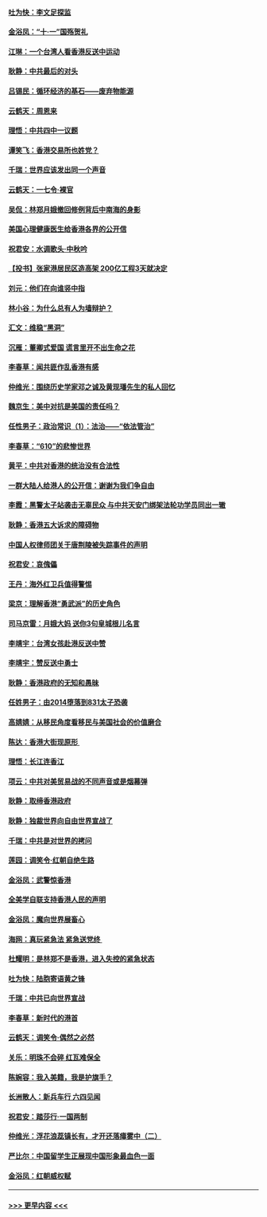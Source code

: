 #### [吐为快：李文足探监](../pages/nsc993/n11509622.md?t=09092222) 
#### [金浴凤：“十‧一”国殇贺礼](../pages/nsc993/n11509593.md?t=09092222) 
#### [江琳：一个台湾人看香港反送中运动](../pages/nsc993/n11509211.md?t=09092222) 
#### [耿静：中共最后的对头](../pages/nsc993/n11508308.md?t=09092222) 
#### [吕锡民：循环经济的基石——废弃物能源](../pages/nsc993/n11508212.md?t=09092222) 
#### [云鹤天：周恩来](../pages/nsc993/n11508055.md?t=09092222) 
#### [理悟：中共四中一议题](../pages/nsc993/n11507782.md?t=09092222) 
#### [谭笑飞：香港交易所也姓党？](../pages/nsc993/n11507753.md?t=09092222) 
#### [千瑞：世界应该发出同一个声音](../pages/nsc993/n11507290.md?t=09092222) 
#### [云鹤天：一七令‧裸官](../pages/nsc993/n11507177.md?t=09092222) 
#### [吴侃：林郑月娥撤回修例背后中南海的身影](../pages/nsc993/n11506876.md?t=09092222) 
#### [美国心理健康医生给香港各界的公开信](../pages/nsc993/n11506809.md?t=09092222) 
#### [祝君安：水调歌头‧中秋吟](../pages/nsc993/n11506758.md?t=09092222) 
#### [【投书】张家港居民区造高架 200亿工程3天就决定](../pages/nsc993/n11506682.md?t=09092222) 
#### [刘元：他们在向谁竖中指](../pages/nsc993/n11505384.md?t=09092222) 
#### [林小谷：为什么总有人为墙辩护？](../pages/nsc993/n11505226.md?t=09092222) 
#### [汇文：维稳“黑洞”](../pages/nsc993/n11504347.md?t=09092222) 
#### [沉雁：董卿式爱国 谎言里开不出生命之花](../pages/nsc993/n11503215.md?t=09092222) 
#### [李春草：闻共匪作乱香港有感](../pages/nsc993/n11503072.md?t=09092222) 
#### [仲维光：围绕历史学家邓之诚及黄现璠先生的私人回忆](../pages/nsc993/n11501330.md?t=09092222) 
#### [魏京生：美中对抗是美国的责任吗？](../pages/nsc993/n11500723.md?t=09092222) 
#### [任性男子：政治常识（1）：法治——“依法管治”](../pages/nsc993/n11500791.md?t=09092222) 
#### [李春草：“610”的悲惨世界](../pages/nsc993/n11501141.md?t=09092222) 
#### [黄平：中共对香港的统治没有合法性](../pages/nsc993/n11499473.md?t=09092222) 
#### [一群大陆人给港人的公开信：谢谢为我们争自由](../pages/nsc993/n11500402.md?t=09092222) 
#### [李霞：黑警太子站袭击无辜民众 与中共天安门绑架法轮功学员同出一辙](../pages/nsc993/n11499805.md?t=09092222) 
#### [耿静：香港五大诉求的障碍物](../pages/nsc993/n11497578.md?t=09092222) 
#### [中国人权律师团关于唐荆陵被失踪事件的声明](../pages/nsc993/n11500014.md?t=09092222) 
#### [祝君安：哀傀儡](../pages/nsc993/n11499776.md?t=09092222) 
#### [王丹：海外红卫兵值得警惕](../pages/nsc993/n11498138.md?t=09092222) 
#### [梁京：理解香港“勇武派”的历史角色](../pages/nsc993/n11498006.md?t=09092222) 
#### [司马京雷：月娥大妈  送你3句皇城根儿名言](../pages/nsc993/n11497885.md?t=09092222) 
#### [李靖宇：台湾女孩赴港反送中赞](../pages/nsc993/n11497721.md?t=09092222) 
#### [李靖宇：赞反送中勇士](../pages/nsc993/n11497452.md?t=09092222) 
#### [耿静：香港政府的无知和愚昧](../pages/nsc993/n11494238.md?t=09092222) 
#### [任姓男子：由2014堕落到831太子恐袭](../pages/nsc993/n11496683.md?t=09092222) 
#### [高婧婧：从移民角度看移民与美国社会的价值磨合](../pages/nsc993/n11495757.md?t=09092222) 
#### [陈达：香港大街现原形 ](../pages/nsc993/n11495441.md?t=09092222) 
#### [理悟：长江连香江](../pages/nsc993/n11495377.md?t=09092222) 
#### [项云：中共对美贸易战的不同声音或是烟幕弹](../pages/nsc993/n11494929.md?t=09092222) 
#### [耿静：取缔香港政府](../pages/nsc993/n11494218.md?t=09092222) 
#### [耿静：独裁世界向自由世界宣战了](../pages/nsc993/n11494190.md?t=09092222) 
#### [千瑞：中共是对世界的拷问](../pages/nsc993/n11493021.md?t=09092222) 
#### [莲园：调笑令‧红朝自绝生路](../pages/nsc993/n11493011.md?t=09092222) 
#### [金浴凤：武警惊香港](../pages/nsc993/n11492994.md?t=09092222) 
#### [全美学自联支持香港人民的声明](../pages/nsc993/n11492630.md?t=09092222) 
#### [金浴凤：魔向世界展畜心](../pages/nsc993/n11492599.md?t=09092222) 
#### [海网：真玩紧急法 紧急送党终 ](../pages/nsc993/n11492535.md?t=09092222) 
#### [杜耀明：是林郑不是香港，进入失控的紧急状态](../pages/nsc993/n11491420.md?t=09092222) 
#### [吐为快：陆胞寄语黄之锋](../pages/nsc993/n11491117.md?t=09092222) 
#### [千瑞：中共已向世界宣战](../pages/nsc993/n11490123.md?t=09092222) 
#### [李春草：新时代的港首](../pages/nsc993/n11489864.md?t=09092222) 
#### [云鹤天：调笑令·偶然之必然](../pages/nsc993/n11489701.md?t=09092222) 
#### [关乐：明珠不会碎 红瓦难保全](../pages/nsc993/n11489647.md?t=09092222) 
#### [陈婉容：我入美籍，我是护旗手？](../pages/nsc993/n11487908.md?t=09092222) 
#### [长洲散人：新兵车行 六四见闻](../pages/nsc993/n11487729.md?t=09092222) 
#### [祝君安：踏莎行‧一国两制](../pages/nsc993/n11487699.md?t=09092222) 
#### [仲维光：浮花浪蕊镇长有，才开还落瘴雾中（二）](../pages/nsc993/n11483286.md?t=09092222) 
#### [严比尔：中国留学生正展现中国形象最血色一面](../pages/nsc993/n11485145.md?t=09092222) 
#### [金浴凤：红朝威权赋](../pages/nsc993/n11485191.md?t=09092222) 

----
#### [ >>> 更早内容 <<< ](../indexes/nsc993-earlier.md)
